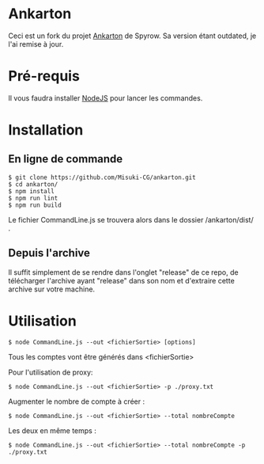 # Ankarton

Ceci est un fork du projet [Ankarton](https://github.com/Spyrow/ankarton "Spyrow's Ankarton") de Spyrow. 
Sa version étant outdated, je l'ai remise à jour. 

# Pré-requis 

Il vous faudra installer [NodeJS](https://nodejs.org/fr/ "NodeJS") pour lancer les commandes.


# Installation
## En ligne de commande

```
$ git clone https://github.com/Misuki-CG/ankarton.git
$ cd ankarton/
$ npm install
$ npm run lint
$ npm run build
```

Le fichier CommandLine.js se trouvera alors dans le dossier /ankarton/dist/ .

## Depuis l'archive

Il suffit simplement de se rendre dans l'onglet "release" de ce repo, de télécharger l'archive ayant "release" dans son nom et d'extraire cette archive sur votre machine. 


# Utilisation

```
$ node CommandLine.js --out <fichierSortie> [options]
```

Tous les comptes vont être générés dans \<fichierSortie\>

Pour l'utilisation de proxy: 
```
$ node CommandLine.js --out <fichierSortie> -p ./proxy.txt
```

Augmenter le nombre de compte à créer :

```
$ node CommandLine.js --out <fichierSortie> --total nombreCompte
```
Les deux en même temps :
```
$ node CommandLine.js --out <fichierSortie> --total nombreCompte -p ./proxy.txt
```

